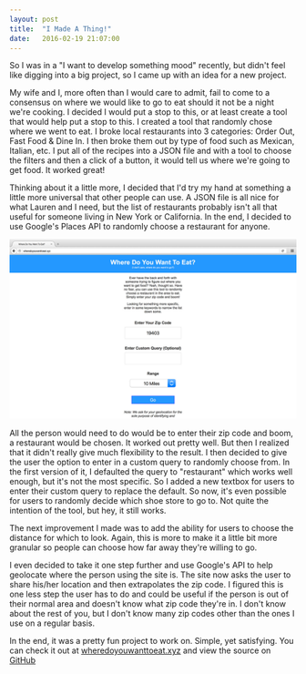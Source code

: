 ```yaml
---
layout: post
title:  "I Made A Thing!"
date:   2016-02-19 21:07:00
---
```


So I was in a "I want to develop something mood" recently, but didn't feel like digging into a big project, so I came up with an idea for a new project.  

My wife and I, more often than I would care to admit, fail to come to a consensus on where we would like to go to eat should it not be a night we're cooking.  I decided I would put a stop to this, or at least create a tool that would help put a stop to this.  I created a tool that randomly chose where we went to eat.  I broke local restaurants into 3 categories: Order Out, Fast Food & Dine In.  I then broke them out by type of food such as Mexican, Italian, etc.  I put all of the recipes into a JSON file and with a tool to choose the filters and then a click of a button, it would tell us where we're going to get food.  It worked great!

Thinking about it a little more, I decided that I'd try my hand at something a little more universal that other people can use.  A JSON file is all nice for what Lauren and I need, but the list of restaurants probably isn't all that useful for someone living in New York or California.  In the end, I decided to use Google's Places API to randomly choose a restaurant for anyone.  

<div class="image"><img src="/assets/images/projects/where-do-you-want-to-eat.jpg" alt="Where Do You Want To Eat" /></div>

All the person would need to do would be to enter their zip code and boom, a restaurant would be chosen.  It worked out pretty well.  But then I realized that it didn't really give much flexibility to the result.  I then decided to give the user the option to enter in a custom query to randomly choose from.  In the first version of it, I defaulted the query to "restaurant" which works well enough, but it's not the most specific.  So I added a new textbox for users to enter their custom query to replace the default.  So now, it's even possible for users to randomly decide which shoe store to go to.  Not quite the intention of the tool, but hey, it still works.

The next improvement I made was to add the ability for users to choose the distance for which to look.  Again, this is more to make it a little bit more granular so people can choose how far away they're willing to go.

I even decided to take it one step further and use Google's API to help geolocate where the person using the site is.  The site now asks the user to share his/her location and then extrapolates the zip code.  I figured this is one less step the user has to do and could be useful if the person is out of their normal area and doesn't know what zip code they're in.  I don't know about the rest of you, but I don't know many zip codes other than the ones I use on a regular basis.

In the end, it was a pretty fun project to work on.  Simple, yet satisfying.  You can check it out at <a href="http://wheredoyouwanttoeat.xyz" target="_blank">wheredoyouwanttoeat.xyz</a> and view the source on <a href="https://github.com/kpwags/Where-Do-You-Want-To-Eat" target="_blank">GitHub</a>